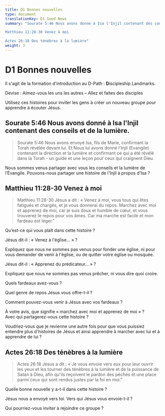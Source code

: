 ```yaml
---
title: D1 Bonnes nouvelles
type: document
translationKey: D1 Good News
summary: "Sourate 5:46 Nous avons donné à Isa l'Injil contenant des conseils et de la lumière.	

Matthieu 11:28-30 Venez à moi	

Actes 26:18 Des ténèbres à la lumière"
weight: 3
---
```

# D1 Bonnes nouvelles

Il s'agit de la formation d'introduction au D-Path : **D**iscipleship Landmarks.

Devise : Aimez-vous les uns les autres – Allez et faites des disciples

Utilisez ces histoires pour inviter les gens à créer un nouveau groupe pour apprendre à écouter Jésus.

## Sourate 5:46 Nous avons donné à Isa l'Injil contenant des conseils et de la lumière.

>   Sourate 5:46 Nous avons envoyé Isa, fils de Marie, confirmant la Torah révélée devant lui. Et Nous lui avons donné l'Injil (Evangile) contenant la direction et la lumière et confirmant ce qui a été révélé dans la Torah - un guide et une leçon pour ceux qui craignent Dieu.

Nous sommes venus partager avec vous les conseils et la lumière de l’Évangile. Pouvons-nous partager une histoire de l'Injil à propos d'Isa ?

## Matthieu 11:28-30 Venez à moi

>   Matthieu 11:28-30 Jésus a dit : « Venez à moi, vous tous qui êtes fatigués et chargés, et je vous donnerai du repos. Marchez avec moi et apprenez de moi, car je suis doux et humble de cœur, et vous trouverez le repos pour vos âmes. Car ma marche est facile et mon fardeau est léger.”

Qu’est-ce qui vous plaît dans cette histoire ?

Jésus dit-il : « Venez à l'église… » ?

Expliquez que nous ne sommes pas venus pour fonder une église, ni pour vous demander de venir à l'église, ou de quitter votre église ou mosquée.

Jésus dit-il : « Apprenez du prédicateur… » ?

Expliquez que nous ne sommes pas venus prêcher, ni vous dire quoi croire.

Quels fardeaux avez-vous ?

Quel genre de repos Jésus vous offre-t-il ?

Comment pouvez-vous venir à Jésus avec vos fardeaux ?

À votre avis, que signifie « marchez avec moi et apprenez de moi » ?  
Avec qui partagerez-vous cette histoire ?

Voudriez-vous que je revienne une autre fois pour que vous puissiez entendre plus d'histoires de Jésus et ainsi apprendre à marcher avec lui et à apprendre de lui ?

## Actes 26:18 Des ténèbres à la lumière

>   Actes 26:18 Jésus a dit : « Je vous envoie vers eux pour leur ouvrir les yeux et les tourner des ténèbres à la lumière et de la puissance de Satan à Dieu, afin qu'ils reçoivent le pardon des péchés et une place parmi ceux qui sont rendus justes par la foi en moi.”

Quelle bonne nouvelle y a-t-il dans cette histoire ?

Jésus nous a envoyé vers toi. Vers qui Jésus vous envoie-t-il ?

Qui pourriez-vous inviter à rejoindre ce groupe ?

